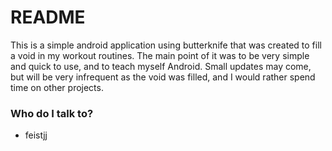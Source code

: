 # README #

This is a simple android application using butterknife that was created to fill a void in my workout routines. The main point of it was to be very simple and quick to use, and to teach myself Android. Small updates may come, but will be very infrequent as the void was filled, and I would rather spend time on other projects.

### Who do I talk to? ###

* feistjj